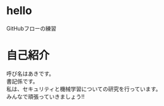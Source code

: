 # hello
GitHubフローの練習

# 自己紹介  
呼び名はあきです。  
書記係です。  
私は、セキュリティと機械学習についての研究を行っています。  
みんなで頑張っていきましょう!!  